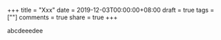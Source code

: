 +++
title = "Xxx"
date = 2019-12-03T00:00:00+08:00
draft = true
tags = [""]
comments = true
share = true
+++



abcdeeedee